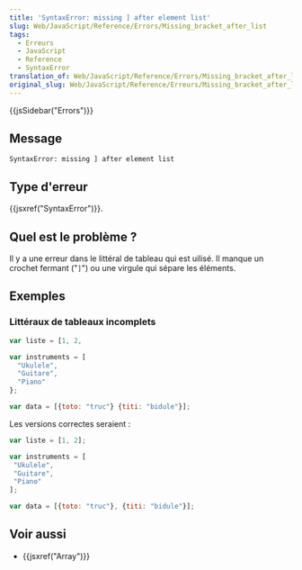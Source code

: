```yaml
---
title: 'SyntaxError: missing ] after element list'
slug: Web/JavaScript/Reference/Errors/Missing_bracket_after_list
tags:
  - Erreurs
  - JavaScript
  - Reference
  - SyntaxError
translation_of: Web/JavaScript/Reference/Errors/Missing_bracket_after_list
original_slug: Web/JavaScript/Reference/Erreurs/Missing_bracket_after_list
---
```


{{jsSidebar("Errors")}}

## Message

```
SyntaxError: missing ] after element list
```

## Type d'erreur

{{jsxref("SyntaxError")}}.

## Quel est le problème ?

Il y a une erreur dans le littéral de tableau qui est uilisé. Il manque un crochet fermant ("`]`") ou une virgule qui sépare les éléments.

## Exemples

### Littéraux de tableaux incomplets

```js example-bad
var liste = [1, 2,

var instruments = [
  "Ukulele",
  "Guitare",
  "Piano"
};

var data = [{toto: "truc"} {titi: "bidule"}];
```

Les versions correctes seraient :

```js example-good
var liste = [1, 2];

var instruments = [
 "Ukulele",
 "Guitare",
 "Piano"
];

var data = [{toto: "truc"}, {titi: "bidule"}];
```

## Voir aussi

- {{jsxref("Array")}}
